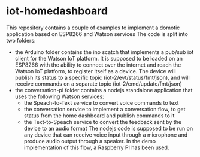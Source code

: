 # iot-homedashboard
This repository contains a couple of examples to implement a domotic application based on ESP8266 and Watson services
The code is split into two folders:
- the Arduino folder contains the ino scatch that implements a pub/sub iot client for the Watson IoT platform. It is supposed to be loaded on an ESP8266 with the ability to connect over the internet and reach the Watson IoT platform, to register itself as a device. The device will publish its status to a specific topic (iot-2/evt/status/fmt/json), and will receive commands on a separate topic (iot-2/cmd/update/fmt/json)
- the conversation-pi folder contains a nodejs standalone application that uses the following Watson services:
  - the Speach-to-Text service to convert voice commands to text
  - the conversation service to implement a conversation flow, to get status from the home dashboard and publish commands to it
  - the Text-to-Speach service to convert the feedback sent by the device to an audio format
The nodejs code is supposed to be run on any device that can receive voice input through a microphone and produce audio output through a speaker. In the demo implementation of this flow, a Raspberry PI has been used.
